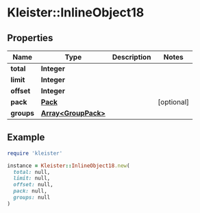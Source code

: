 # Kleister::InlineObject18

## Properties

| Name | Type | Description | Notes |
| ---- | ---- | ----------- | ----- |
| **total** | **Integer** |  |  |
| **limit** | **Integer** |  |  |
| **offset** | **Integer** |  |  |
| **pack** | [**Pack**](Pack.md) |  | [optional] |
| **groups** | [**Array&lt;GroupPack&gt;**](GroupPack.md) |  |  |

## Example

```ruby
require 'kleister'

instance = Kleister::InlineObject18.new(
  total: null,
  limit: null,
  offset: null,
  pack: null,
  groups: null
)
```

